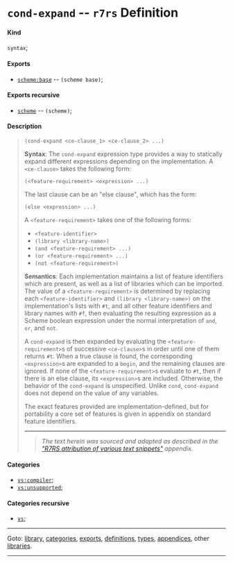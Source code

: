 

<a id='definition__r7rs__cond-expand'></a>

# `cond-expand` -- `r7rs` Definition


<a id='definition__r7rs__cond-expand__kind'></a>

#### Kind

`syntax`;


<a id='definition__r7rs__cond-expand__exports'></a>

#### Exports

 * [`scheme:base`](../../r7rs/exports/scheme_3a_base.md#export__r7rs__scheme_3a_base) -- `(scheme base)`;


<a id='definition__r7rs__cond-expand__exports-recursive'></a>

#### Exports recursive

 * [`scheme`](../../r7rs/exports/scheme.md#export__r7rs__scheme) -- `(scheme)`;


<a id='definition__r7rs__cond-expand__description'></a>

#### Description

> ````
> (cond-expand <ce-clause_1> <ce-clause_2> ...)
> ````
> 
> 
> **Syntax**:
> The `cond-expand` expression type
> provides a way to statically
> expand different expressions depending on the
> implementation.  A
> `<ce-clause>` takes the following form:
> ````
> (<feature-requirement> <expression> ...)
> ````
> 
> The last clause can be an "else clause", which has the form:
> ````
> (else <expression> ...)
> ````
> 
> A `<feature-requirement>` takes one of the following forms:
> 
>   * `<feature-identifier>`
>   * `(library <library-name>)`
>   * `(and <feature-requirement> ...)`
>   * `(or <feature-requirement> ...)`
>   * `(not <feature-requirement>)`
> 
> **Semantics**:
> Each implementation maintains a list of feature identifiers which are
> present, as well as a list of libraries which can be imported.  The
> value of a `<feature-requirement>` is determined by replacing
> each `<feature-identifier>` and `(library <library-name>)`
> on the implementation's lists with `#t`, and all other feature
> identifiers and library names with `#f`, then evaluating the
> resulting expression as a Scheme boolean expression under the normal
> interpretation of `and`, `or`, and `not`.
> 
> A `cond-expand` is then expanded by evaluating the
> `<feature-requirement>`s of successive `<ce-clause>`s
> in order until one of them returns `#t`.  When a true clause is
> found, the corresponding `<expression>`s are expanded to a
> `begin`, and the remaining clauses are ignored.
> If none of the `<feature-requirement>`s evaluate to `#t`, then
> if there is an else clause, its `<expression>`s are
> included.  Otherwise, the behavior of the `cond-expand` is unspecified.
> Unlike `cond`, `cond-expand` does not depend on the value
> of any variables.
> 
> The exact features provided are implementation-defined, but for
> portability a core set of features is given in
> appendix on standard feature identifiers.
> 
> 
> ----
> > *The text herein was sourced and adapted as described in the ["R7RS attribution of various text snippets"](../../r7rs/appendices/attribution.md#appendix__r7rs__attribution) appendix.*


<a id='definition__r7rs__cond-expand__categories'></a>

#### Categories

 * [`vs:compiler`](../../r7rs/categories/vs_3a_compiler.md#category__r7rs__vs_3a_compiler);
 * [`vs:unsupported`](../../r7rs/categories/vs_3a_unsupported.md#category__r7rs__vs_3a_unsupported);


<a id='definition__r7rs__cond-expand__categories-recursive'></a>

#### Categories recursive

 * [`vs`](../../r7rs/categories/vs.md#category__r7rs__vs);

----

Goto: [library](../../r7rs/_index.md#library__r7rs), [categories](../../r7rs/categories/_index.md#toc__r7rs__categories), [exports](../../r7rs/exports/_index.md#toc__r7rs__exports), [definitions](../../r7rs/definitions/_index.md#toc__r7rs__definitions), [types](../../r7rs/types/_index.md#toc__r7rs__types), [appendices](../../r7rs/appendices/_index.md#toc__r7rs__appendices), other [libraries](../../_libraries.md#toc__libraries).

----

